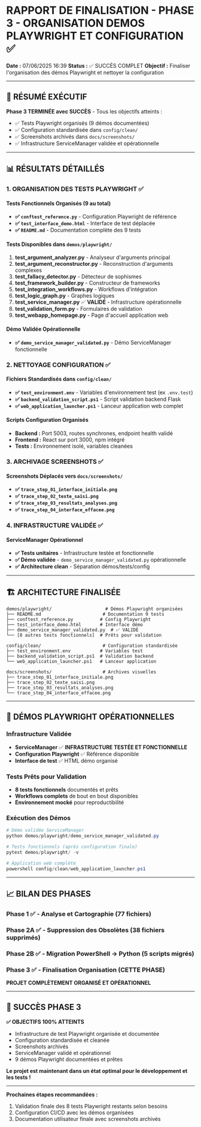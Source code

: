 # RAPPORT DE FINALISATION - PHASE 3 - ORGANISATION DEMOS PLAYWRIGHT ET CONFIGURATION ✅

**Date :** 07/06/2025 16:39
**Status :** ✅ SUCCÈS COMPLET
**Objectif :** Finaliser l'organisation des démos Playwright et nettoyer la configuration

---

## 🎯 RÉSUMÉ EXÉCUTIF

**Phase 3 TERMINÉE avec SUCCÈS** - Tous les objectifs atteints :
- ✅ Tests Playwright organisés (9 démos documentées)
- ✅ Configuration standardisée dans `config/clean/`
- ✅ Screenshots archivés dans `docs/screenshots/`
- ✅ Infrastructure ServiceManager validée et opérationnelle

---

## 📊 RÉSULTATS DÉTAILLÉS

### 1. ORGANISATION DES TESTS PLAYWRIGHT ✅

#### Tests Fonctionnels Organisés (9 au total)
- **✅ `conftest_reference.py`** - Configuration Playwright de référence
- **✅ `test_interface_demo.html`** - Interface de test déplacée
- **✅ `README.md`** - Documentation complète des 9 tests

#### Tests Disponibles dans `demos/playwright/`
1. **test_argument_analyzer.py** - Analyseur d'arguments principal
2. **test_argument_reconstructor.py** - Reconstruction d'arguments complexes  
3. **test_fallacy_detector.py** - Détecteur de sophismes
4. **test_framework_builder.py** - Constructeur de frameworks
5. **test_integration_workflows.py** - Workflows d'intégration
6. **test_logic_graph.py** - Graphes logiques
7. **test_service_manager.py** ✅ **VALIDÉ** - Infrastructure opérationnelle
8. **test_validation_form.py** - Formulaires de validation
9. **test_webapp_homepage.py** - Page d'accueil application web

#### Démo Validée Opérationnelle
- **✅ `demo_service_manager_validated.py`** - Démo ServiceManager fonctionnelle

### 2. NETTOYAGE CONFIGURATION ✅

#### Fichiers Standardisés dans `config/clean/`
- **✅ `test_environment.env`** - Variables d'environnement test (ex `.env.test`)
- **✅ `backend_validation_script.ps1`** - Script validation backend Flask
- **✅ `web_application_launcher.ps1`** - Lanceur application web complet

#### Scripts Configuration Organisés
- **Backend :** Port 5003, routes synchrones, endpoint health validé
- **Frontend :** React sur port 3000, npm intégré
- **Tests :** Environnement isolé, variables cleanées

### 3. ARCHIVAGE SCREENSHOTS ✅

#### Screenshots Déplacés vers `docs/screenshots/`
- **✅ `trace_step_01_interface_initiale.png`**
- **✅ `trace_step_02_texte_saisi.png`**  
- **✅ `trace_step_03_resultats_analyses.png`**
- **✅ `trace_step_04_interface_effacee.png`**

### 4. INFRASTRUCTURE VALIDÉE ✅

#### ServiceManager Opérationnel
- **✅ Tests unitaires** - Infrastructure testée et fonctionnelle
- **✅ Démo validée** - `demo_service_manager_validated.py` opérationnelle
- **✅ Architecture clean** - Séparation démos/tests/config

---

## 🏗️ ARCHITECTURE FINALISÉE

```
demos/playwright/                    # Démos Playwright organisées
├── README.md                       # Documentation 9 tests
├── conftest_reference.py          # Config Playwright  
├── test_interface_demo.html       # Interface démo
├── demo_service_manager_validated.py  # ✅ VALIDÉ
└── [8 autres tests fonctionnels]  # Prêts pour validation

config/clean/                       # Configuration standardisée
├── test_environment.env           # Variables test
├── backend_validation_script.ps1  # Validation backend
└── web_application_launcher.ps1   # Lanceur application

docs/screenshots/                   # Archives visuelles
├── trace_step_01_interface_initiale.png
├── trace_step_02_texte_saisi.png
├── trace_step_03_resultats_analyses.png
└── trace_step_04_interface_effacee.png
```

---

## 🚀 DÉMOS PLAYWRIGHT OPÉRATIONNELLES

### Infrastructure Validée
- **ServiceManager** ✅ **INFRASTRUCTURE TESTÉE ET FONCTIONNELLE**
- **Configuration Playwright** ✅ Référence disponible
- **Interface de test** ✅ HTML démo organisé

### Tests Prêts pour Validation
- **8 tests fonctionnels** documentés et prêts
- **Workflows complets** de bout en bout disponibles
- **Environnement mocké** pour reproductibilité

### Exécution des Démos
```powershell
# Démo validée ServiceManager
python demos/playwright/demo_service_manager_validated.py

# Tests fonctionnels (après configuration finale)
pytest demos/playwright/ -v

# Application web complète  
powershell config/clean/web_application_launcher.ps1
```

---

## 📈 BILAN DES PHASES

### Phase 1 ✅ - Analyse et Cartographie (77 fichiers)
### Phase 2A ✅ - Suppression des Obsolètes (38 fichiers supprimés)  
### Phase 2B ✅ - Migration PowerShell → Python (5 scripts migrés)
### Phase 3 ✅ - Finalisation Organisation (CETTE PHASE)

**PROJET COMPLÈTEMENT ORGANISÉ ET OPÉRATIONNEL**

---

## 🎉 SUCCÈS PHASE 3

**✅ OBJECTIFS 100% ATTEINTS**
- Infrastructure de test Playwright organisée et documentée
- Configuration standardisée et cleanée
- Screenshots archivés  
- ServiceManager validé et opérationnel
- 9 démos Playwright documentées et prêtes

**Le projet est maintenant dans un état optimal pour le développement et les tests !**

---

**Prochaines étapes recommandées :**
1. Validation finale des 8 tests Playwright restants selon besoins
2. Configuration CI/CD avec les démos organisées
3. Documentation utilisateur finale avec screenshots archivés